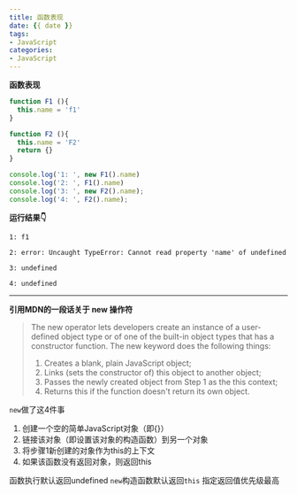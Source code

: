 ```yaml
---
title: 函数表现
date: {{ date }}
tags:
- JavaScript
categories:
- JavaScript
---
```


**函数表现**
```javascript
function F1 (){
  this.name = 'f1'
}

function F2 (){
  this.name = 'F2'
  return {}
}

console.log('1: ', new F1().name)
console.log('2: ', F1().name)
console.log('3: ', new F2().name);
console.log('4: ', F2().name);
```

**运行结果👇**
```javascrpt
1: f1
 
2: error: Uncaught TypeError: Cannot read property 'name' of undefined
 
3: undefined

4: undefined
```

---

**引用MDN的一段话关于 new 操作符**  
> The new operator lets developers create an instance of a user-defined object type or of one of the built-in object types that has a constructor function. The new keyword does the following things:
> 1. Creates a blank, plain JavaScript object;
> 2. Links (sets the constructor of) this object to another object;
> 3. Passes the newly created object from Step 1 as the this context;
> 4. Returns this if the function doesn't return its own object.


`new`做了这4件事
1. 创建一个空的简单JavaScript对象（即{}）
2. 链接该对象（即设置该对象的构造函数）到另一个对象
3. 将步骤1新创建的对象作为this的上下文
4. 如果该函数没有返回对象，则返回this

函数执行默认返回undefined
`new`构造函数默认返回`this`
指定返回值优先级最高